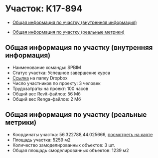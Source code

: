 # Участок: K17-894

* [Общая информация по участку (внутренняя информация)](#Chapter1)

* [Общая информация по участку (реальные метрики)](#Chapter2)

## <a id="Chapter1"></a> Общая информация по участку (внутренняя информация)
+ Наименование команды: SPBIM
+ Статус участка: Успешное завершение курса
+ [Ссылка](https://www.dropbox.com/sh/wvvgv1nw1iqred9/AAC5R45HTrgZefqQ0BM7fnzOa/K17_894?dl=0) на папку Dropbox
+ Число участников по проекту: 3 человек
+ Трудозатраты на проект: 100 часов
+ Общий вес Revit-файлов: 56 Мб
+ Общий вес Renga-файлов: 2 Мб
## <a id="Chapter2"></a> Общая информация по участку (реальные метрики)
+ Координаты участка: 56.322788,44.025666, [посмотреть на карте](https://yandex.ru/maps/47/nizhny-novgorod/?ll=44.025666%2C56.322788&z=19)
+ Площадь участка: 5259 м2
+ Количество замоделированных объектов: 3 шт.
+ Общая площадь смоделированных объектов: 1239 м2

